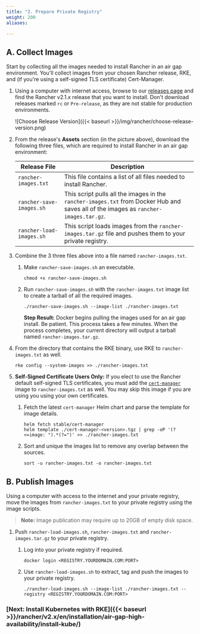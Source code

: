 ```yaml
---
title: "2. Prepare Private Registry"
weight: 200
aliases:

---
```


## A. Collect Images

Start by collecting all the images needed to install Rancher in an air gap environment. You'll collect images from your chosen Rancher release, RKE, and (if you're using a self-signed TLS certificate) Cert-Manager. 

1. Using a computer with internet access, browse to our [releases page](https://github.com/rancher/rancher/releases) and find the Rancher v2.1.x release that you want to install. Don't download releases marked `rc` or `Pre-release`, as they are not stable for production environments.

    ![Choose Release Version]({{< baseurl >}}/img/rancher/choose-release-version.png)

2. From the release's **Assets** section (in the picture above), download the following three files, which are required to install Rancher in an air gap environment:


    | Release File | Description |
    | --- | --- |
    | `rancher-images.txt` | This file contains a list of all files needed to install Rancher.
    | `rancher-save-images.sh` | This script pulls all the images in the `rancher-images.txt` from Docker Hub and saves all of the images as `rancher-images.tar.gz`. |
    | `rancher-load-images.sh` | This script loads images from the `rancher-images.tar.gz` file and pushes them to your private registry. |

3. Combine the 3 three files above into a file named `rancher-images.txt`.

    1. Make `rancher-save-images.sh` an executable.
    
        ```
        chmod +x rancher-save-images.sh
        ```
    
    1. Run `rancher-save-images.sh` with the `rancher-images.txt` image list to create a tarball of all the required images.
    
        ```plain
        ./rancher-save-images.sh --image-list ./rancher-images.txt
        ```
    
        **Step Result:** Docker begins pulling the images used for an air gap install. Be patient. This process takes a few minutes. When the process completes, your current directory will output a tarball named `rancher-images.tar.gz`.

1. From the directory that contains the RKE binary, use RKE to `rancher-images.txt` as well. 
     
    ```
    rke config --system-images >> ./rancher-images.txt
    ```
1. **Self-Signed Certificate Users Only:** If you elect to use the Rancher default self-signed TLS certificates, you must add the [`cert-manager`](https://github.com/helm/charts/tree/master/stable/cert-manager) image to `rancher-images.txt` as well. You may skip this image if you are using you using your own certificates.
    
    1.  Fetch the latest `cert-manager` Helm chart and parse the template for image details.
    
        ```plain
        helm fetch stable/cert-manager
        helm template ./cert-manager-<version>.tgz | grep -oP '(?<=image: ").*(?=")' >> ./rancher-images.txt
        ```
    
    2. Sort and unique the images list to remove any overlap between the sources.
        
        ```plain
        sort -u rancher-images.txt -o rancher-images.txt
        ```

## B. Publish Images


Using a computer with access to the internet and your private registry, move the images from `rancher-images.txt` to your private registry using the image scripts.

>**Note:** Image publication may require up to 20GB of empty disk space.



1. Push `rancher-load-images.sh`, `rancher-images.txt` and `rancher-images.tar.gz` to your private registry.


    1. Log into your private registry if required.

        ```plain
        docker login <REGISTRY.YOURDOMAIN.COM:PORT>
        ```

    1. Use `rancher-load-images.sh` to extract, tag and push the images to your private registry.

        ```plain
        ./rancher-load-images.sh --image-list ./rancher-images.txt --registry <REGISTRY.YOURDOMAIN.COM:PORT>
        ```

### [Next: Install Kubernetes with RKE]({{< baseurl >}}/rancher/v2.x/en/installation/air-gap-high-availability/install-kube/)